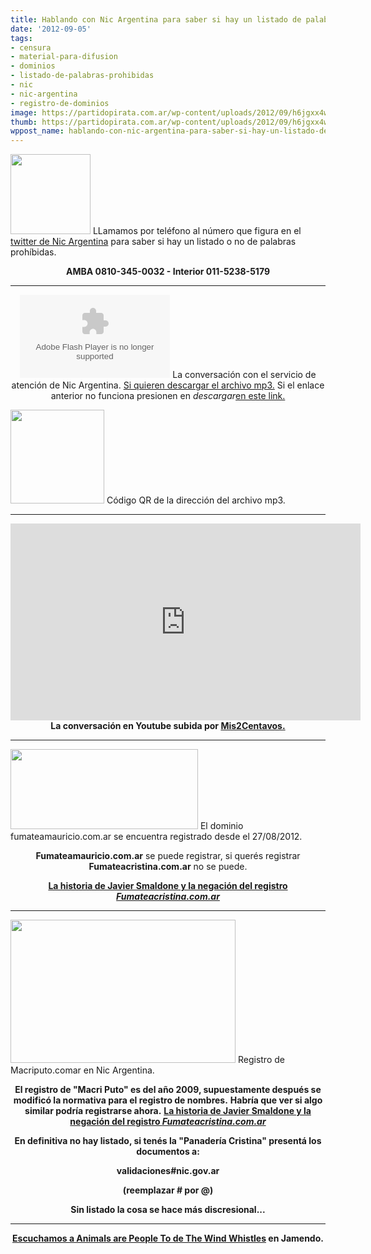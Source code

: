 ```yaml
---
title: Hablando con Nic Argentina para saber si hay un listado de palabras prohíbidas
date: '2012-09-05'
tags:
- censura
- material-para-difusion
- dominios
- listado-de-palabras-prohibidas
- nic
- nic-argentina
- registro-de-dominios
image: https://partidopirata.com.ar/wp-content/uploads/2012/09/h6jgxx4w2r8pkyg248st_reasonably_small.jpeg
thumb: https://partidopirata.com.ar/wp-content/uploads/2012/09/h6jgxx4w2r8pkyg248st_reasonably_small-115x115.jpeg
wppost_name: hablando-con-nic-argentina-para-saber-si-hay-un-listado-de-palabras-prohibidas
---
```


<a href="https://partidopirata.com.ar/wp-content/uploads/2012/09/h6jgxx4w2r8pkyg248st_reasonably_small.jpeg"><img class="alignright size-full wp-image-6353" title="h6jgxx4w2r8pkyg248st_reasonably_small" src="https://partidopirata.com.ar/wp-content/uploads/2012/09/h6jgxx4w2r8pkyg248st_reasonably_small.jpeg" alt="" width="128" height="128" /></a>
LLamamos por teléfono al número que figura en el<a href="https://twitter.com/nicargentina" target="_blank"> twitter de Nic Argentina</a> para saber si hay un listado o no de palabras prohíbidas.
<p style="text-align: center;"><strong>AMBA 0810-345-0032 - Interior 011-5238-5179</strong></p>


<hr />

<center>
<object id="player1410088" width="240" height="133" classid="clsid:d27cdb6e-ae6d-11cf-96b8-444553540000" codebase="http://download.macromedia.com/pub/shockwave/cabs/flash/swflash.cab#version=6,0,40,0"><param name="AllowScriptAccess" value="always" /><param name="allowFullScreen" value="true" /><param name="wmode" value="transparent" /><param name="src" value="http://www.ivoox.com/playerivoox_ee_1410088_1.html" /><param name="allowfullscreen" value="true" /><param name="allowscriptaccess" value="always" /><embed id="player1410088" width="240" height="133" type="application/x-shockwave-flash" src="http://www.ivoox.com/playerivoox_ee_1410088_1.html" AllowScriptAccess="always" allowFullScreen="true" wmode="transparent" allowfullscreen="true" allowscriptaccess="always" /></object>
La conversación con el servicio de atención de Nic Argentina.
<a href="http://www.ivoox.com/hablando-nic-argentina-para-saber-sobre-los_md_1410088_1.mp3" target="_blank">Si quieren descargar el archivo mp3.</a>
Si el enlace anterior no funciona presionen en <em>descargar</em><a href="http://www.ivoox.com/hablando-nic-argentina-para-saber-sobre-los-audios-mp3_rf_1410088_1.html" target="_blank">en este link.</a></center>

<a href="https://partidopirata.com.ar/wp-content/uploads/2012/09/chart3.png"><img class="size-full wp-image-6355" title="chart" src="https://partidopirata.com.ar/wp-content/uploads/2012/09/chart3.png" alt="" width="150" height="150" /></a> Código QR de la dirección del archivo mp3.


<hr />

<center>
<iframe src="http://www.youtube.com/embed/Y6H5oewb5WM" frameborder="0" width="560" height="315"></iframe>
<strong>La conversación en Youtube subida por <a href="https://twitter.com/mis2centavos" target="_blank">Mis2Centavos.</a></strong>
</center>

<hr />

<a href="https://partidopirata.com.ar/wp-content/uploads/2012/09/fumateamauricio2.png"><img class="size-medium wp-image-6359" title="fumateamauricio" src="https://partidopirata.com.ar/wp-content/uploads/2012/09/fumateamauricio2-300x128.png" alt="" width="300" height="128" /></a> El dominio fumateamauricio.com.ar se encuentra registrado desde el 27/08/2012.

<p style="text-align: center;"><strong>Fumateamauricio.com.ar</strong> se puede registrar, si querés registrar <strong>Fumateacristina.com.ar</strong> no se puede.</p>
<p style="text-align: center;"><strong><a href="http://blog.smaldone.com.ar/2012/09/04/nic-argentina-prohibe-cristina-pero-acepta-mauricio/" target="_blank">La historia de Javier Smaldone y la negación del registro <em>Fumateacristina.com.ar</em></a></strong></p>


<hr />

<a href="https://partidopirata.com.ar/wp-content/uploads/2012/09/macriputo.png"><img class=" wp-image-6354 " title="macriputo" src="https://partidopirata.com.ar/wp-content/uploads/2012/09/macriputo-300x191.png" alt="" width="360" height="229" /></a> Registro de Macriputo.comar en Nic Argentina.

<p style="text-align: center;"><strong>El registro de "Macri Puto" es del año 2009, supuestamente después se modificó la normativa para el registro de nombres.</strong>
<strong> Habría que ver si algo similar podría registrarse ahora.</strong>
<strong> <a href="http://blog.smaldone.com.ar/2012/09/04/nic-argentina-prohibe-cristina-pero-acepta-mauricio/" target="_blank">La historia de Javier Smaldone y la negación del registro <em>Fumateacristina.com.ar</em></a></strong></p>
<p style="text-align: center;"><strong>En definitiva no hay listado, si tenés la "Panadería Cristina" presentá los documentos a:</strong></p>
<p style="text-align: center;"><strong>validaciones#nic.gov.ar</strong></p>
<p style="text-align: center;"><strong>(reemplazar # por @)</strong></p>
<p style="text-align: center;"><strong>Sin listado la cosa se hace más discresional...</strong></p>


<hr />
<p style="text-align: center;"><strong><a href="http://www.jamendo.com/en/list/a86878/animals-are-people-too" target="_blank">Escuchamos a Animals are People To de The Wind Whistles</a> en Jamendo.</strong></p>
